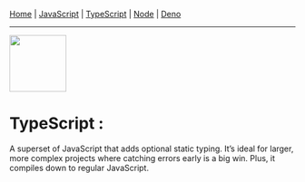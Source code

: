 [Home](https://vatsalsaxena22.github.io/JavaScripts/) | [JavaScript](JavaScript.md) | [TypeScript](TypeScript.md) | [Node](Node.md) | [Deno](Deno.md)

---

<img src="https://cdn.jsdelivr.net/gh/devicons/devicon@latest/icons/typescript/typescript-original.svg" width="100"/>

# TypeScript :

A superset of JavaScript that adds optional static typing. It’s ideal for larger, more complex projects where catching errors early is a big win. Plus, it compiles down to regular JavaScript.
